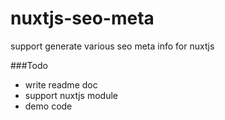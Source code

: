 # nuxtjs-seo-meta
support generate various seo meta info for nuxtjs 

###Todo
* write readme doc
* support nuxtjs module 
* demo code
